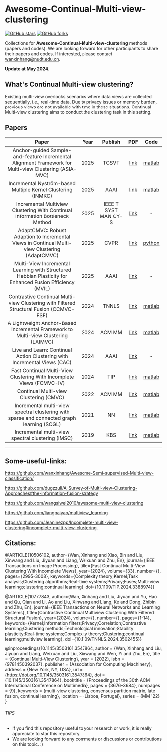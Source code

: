 # Awesome-Continual-Multi-view-clustering

[stars-img]: https://img.shields.io/github/stars/wanxinhang/Awesome-Continual-Multi-view-clustering?style=plastic
[stars-url]: https://github.com/wanxinhang/Awesome-Continual-Multi-view-clustering/stargazers
[fork-img]: https://img.shields.io/github/forks/wanxinhang/Awesome-Continual-Multi-view-clustering?style=plastic
[fork-url]: https://github.com/wanxinhang/Awesome-Continual-Multi-view-clustering/network/members

[![GitHub stars][stars-img]][stars-url]
[![GitHub forks][fork-img]][fork-url]

Collections for **Awesome-Continual-Multi-view-clustering** methods (papers and codes).
We are looking forward for other participants to share their papers and codes. If interested, please contact <wanxinhang@nudt.edu.cn>.

**Update at May 2024.**
## What's Continual Multi-view clustering?
Existing multi-view overlooks scenarios where data views are collected sequentially, i.e., real-time data. Due to privacy issues or memory burden, previous views are not available with time in these situations. Continual Multi-view clustering aims to conduct the clustering task in this setting.

## Papers
|Paper|Year|Publish|PDF|Code|
|  :-----: | :------: | :------: | :------: | :------: |
|Anchor-guided Sample-and-feature Incremental Alignment Framework for Multi-view Clustering (ASIA-MVC)|2025|TCSVT|[link](https://ieeexplore.ieee.org/abstract/document/11180085)|[matlab](https://github.com/QuQian24/ASIA-MVC)|
|Incremental Nyström-based Multiple Kernel Clustering (INMKC)|2025|AAAI|[link](https://ojs.aaai.org/index.php/AAAI/article/view/33825)|[matlab](https://github.com/YuFeng23/Incremental-Nystrom-based-Multiple-Kernel-Clustering)|
|Incremental Multiview Clustering With Continual Information Bottleneck Method|2025|IEEE T SYST MAN CY-S|[link](https://ieeexplore.ieee.org/abstract/document/10705338/)|-|
|AdaptCMVC: Robust Adaption to Incremental Views in Continual Multi-view Clustering (AdaptCMVC)|2025|CVPR|[link](https://openaccess.thecvf.com/content/CVPR2025/html/Wang_AdaptCMVC_Robust_Adaption_to_Incremental_Views_in_Continual_Multi-view_Clustering_CVPR_2025_paper.html)|[python](https://github.com/Wjing-bjtu/AdaptCMVC)|
|Multi-View Incremental Learning with Structured Hebbian Plasticity for Enhanced Fusion Efficiency (MVIL)|2025|AAAI|[link](https://arxiv.org/abs/2412.12801)|-|
|Contrastive Continual Multi-view Clustering with Filtered Structural Fusion (CCMVC-FSF)|2024|TNNLS|[link](https://ieeexplore.ieee.org/document/10777843)|[matlab](https://github.com/wanxinhang/CCMVC-FSF)|
|A Lightweight Anchor-Based Incremental Framework to Multi-view Clustering (LAIMVC)|2024|ACM MM|[link](https://dl.acm.org/doi/10.1145/3664647.3680837)|[matlab](https://github.com/QuQian24/LAIMVC)|
|Live and Learn: Continual Action Clustering with Incremental Views (CAC)|2024|AAAI|[link](https://ojs.aaai.org/index.php/AAAI/article/view/29561)|-|
|Fast Continual Multi-View Clustering With Incomplete Views (FCMVC-IV)|2024|TIP|[link](https://ieeexplore.ieee.org/document/10506102)|[matlab](https://github.com/wanxinhang/TIP-2024-FCMVC-IV)|
|Continual Multi-view Clustering (CMVC)|2022|ACM MM|[link](https://dl.acm.org/doi/abs/10.1145/3503161.3547864)|[matlab](https://github.com/wanxinhang/ACMMM2022-CMVC)|
|Incremental multi-view spectral clustering with sparse and connected graph learning (SCGL)|2021|NN|[link](https://www.sciencedirect.com/science/article/pii/S0893608021003440)|[matlab](https://github.com/YHOOW/SCGL)|
|Incremental multi-view spectral clustering (IMSC)|2019|KBS|[link](https://www.sciencedirect.com/science/article/pii/S0950705119301030)|[matlab](https://github.com/wanxinhang/Awesome-Continual-Multi-view-clustering/tree/main/code/IMSC)|
---

## Some-useful-links:

https://github.com/wanxinhang/Awesome-Semi-supervised-Multi-view-classification/

https://github.com/dugzzuli/A-Survey-of-Multi-view-Clustering-Approaches#the-information-fusion-strategy

https://github.com/wangsiwei2010/awesome-multi-view-clustering

https://github.com/liangnaiyao/multiview_learning

https://github.com/Jeaninezpp/Incomplete-multi-view-clustering#incomplete-multi-view-clustering.

## Citations:
@ARTICLE{10506102,
  author={Wan, Xinhang and Xiao, Bin and Liu, Xinwang and Liu, Jiyuan and Liang, Weixuan and Zhu, En},
  journal={IEEE Transactions on Image Processing}, 
  title={Fast Continual Multi-View Clustering With Incomplete Views}, 
  year={2024},
  volume={33},
  number={},
  pages={2995-3008},
  keywords={Complexity theory;Kernel;Task analysis;Clustering algorithms;Real-time systems;Privacy;Fuses;Multi-view learning;clustering;continual learning},
  doi={10.1109/TIP.2024.3388974}}

@ARTICLE{10777843,
  author={Wan, Xinhang and Liu, Jiyuan and Yu, Hao and Qu, Qian and Li, Ao and Liu, Xinwang and Liang, Ke and Dong, Zhibin and Zhu, En},
  journal={IEEE Transactions on Neural Networks and Learning Systems}, 
  title={Contrastive Continual Multiview Clustering With Filtered Structural Fusion}, 
  year={2024},
  volume={},
  number={},
  pages={1-14},
  keywords={Kernel;Information filters;Privacy;Correlation;Contrastive learning;Clustering methods;Technological innovation;Stability plasticity;Real-time systems;Complexity theory;Clustering;continual learning;multiview learning},
  doi={10.1109/TNNLS.2024.3502455}}


@inproceedings{10.1145/3503161.3547864,
author = {Wan, Xinhang and Liu, Jiyuan and Liang, Weixuan and Liu, Xinwang and Wen, Yi and Zhu, En},
title = {Continual Multi-View Clustering},
year = {2022},
isbn = {9781450392037},
publisher = {Association for Computing Machinery},
address = {New York, NY, USA},
url = {https://doi.org/10.1145/3503161.3547864},
doi = {10.1145/3503161.3547864},
booktitle = {Proceedings of the 30th ACM International Conference on Multimedia},
pages = {3676–3684},
numpages = {9},
keywords = {multi-view clustering, consensus partition matrix, late fusion, continual learning},
location = {Lisboa, Portugal},
series = {MM '22}
}

###### TIPS
- If you find this repository useful to your research or work, it is really appreciate to star this repository. 
- We are looking forward to any comments or discussions or contributions on this topic. :)
